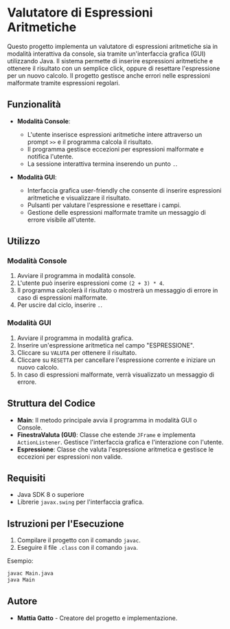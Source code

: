 # Valutatore di Espressioni Aritmetiche

Questo progetto implementa un valutatore di espressioni aritmetiche sia in modalità interattiva da console, sia tramite un'interfaccia grafica (GUI) utilizzando Java. Il sistema permette di inserire espressioni aritmetiche e ottenere il risultato con un semplice click, oppure di resettare l'espressione per un nuovo calcolo. Il progetto gestisce anche errori nelle espressioni malformate tramite espressioni regolari.

## Funzionalità

- **Modalità Console**:
  - L'utente inserisce espressioni aritmetiche intere attraverso un prompt `>>` e il programma calcola il risultato.
  - Il programma gestisce eccezioni per espressioni malformate e notifica l'utente.
  - La sessione interattiva termina inserendo un punto `.`.
  
- **Modalità GUI**:
  - Interfaccia grafica user-friendly che consente di inserire espressioni aritmetiche e visualizzare il risultato.
  - Pulsanti per valutare l'espressione e resettare i campi.
  - Gestione delle espressioni malformate tramite un messaggio di errore visibile all'utente.
  
## Utilizzo

### Modalità Console

1. Avviare il programma in modalità console.
2. L'utente può inserire espressioni come `(2 + 3) * 4`.
3. Il programma calcolerà il risultato o mostrerà un messaggio di errore in caso di espressioni malformate.
4. Per uscire dal ciclo, inserire `.`.

### Modalità GUI

1. Avviare il programma in modalità grafica.
2. Inserire un'espressione aritmetica nel campo "ESPRESSIONE".
3. Cliccare su `VALUTA` per ottenere il risultato.
4. Cliccare su `RESETTA` per cancellare l'espressione corrente e iniziare un nuovo calcolo.
5. In caso di espressioni malformate, verrà visualizzato un messaggio di errore.

## Struttura del Codice

- **Main**: Il metodo principale avvia il programma in modalità GUI o Console.
- **FinestraValuta (GUI)**: Classe che estende `JFrame` e implementa `ActionListener`. Gestisce l'interfaccia grafica e l'interazione con l'utente.
- **Espressione**: Classe che valuta l'espressione aritmetica e gestisce le eccezioni per espressioni non valide.

## Requisiti

- Java SDK 8 o superiore
- Librerie `javax.swing` per l'interfaccia grafica.

## Istruzioni per l'Esecuzione

1. Compilare il progetto con il comando `javac`.
2. Eseguire il file `.class` con il comando `java`.

Esempio:

```bash
javac Main.java
java Main
```

## Autore

- **Mattia Gatto** - Creatore del progetto e implementazione.
